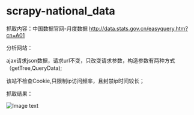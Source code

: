 # scrapy-national_data

抓取内容：中国数据官网-月度数据 http://data.stats.gov.cn/easyquery.htm?cn=A01

分析网站：
  
ajax请求json数据，请求url不变，只改变请求参数，构造参数有两种方式（getTree,QueryData);
  
该站不检查Cookie,只限制ip访问频率，且封禁ip时间较长；

抓取结果：

![Image text](scrapy-national_data/aa.png)

